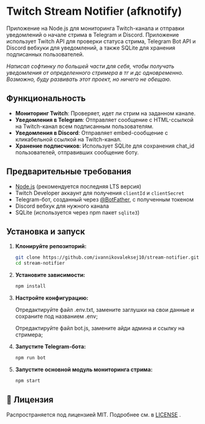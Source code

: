 # Twitch Stream Notifier (afknotify)

Приложение на Node.js для мониторинга Twitch-канала и отправки уведомлений о начале стрима в Telegram и Discord. Приложение использует Twitch API для проверки статуса стрима, Telegram Bot API и Discord вебхуки для уведомлений, а также SQLite для хранения подписанных пользователей.

*Написал софтинку по большей части для себя, чтобы получать уведомления от определенного стримера в тг и дс одновременно. Возможно, буду развивать этот проект, но ничего не обещаю.*

## Функциональность

- **Мониторинг Twitch**: Проверяет, идет ли стрим на заданном канале.
- **Уведомления в Telegram**: Отправляет сообщение с HTML-ссылкой на Twitch-канал всем подписанным пользователям.
- **Уведомления в Discord**: Отправляет embed-сообщение с кликабельной ссылкой на Twitch-канал.
- **Хранение подписчиков**: Использует SQLite для сохранения chat_id пользователей, отправивших сообщение боту.

## Предварительные требования

- [Node.js](https://nodejs.org/) (рекомендуется последняя LTS версия)
- Twitch Developer аккаунт для получения `clientId` и `clientSecret`
- Telegram-бот, созданный через [@BotFather](https://t.me/BotFather), с полученным токеном
- Discord вебхук для нужного канала
- SQLite (используется через npm пакет `sqlite3`)

## Установка и запуск

1. **Клонируйте репозиторий:**

   ```bash
   git clone https://github.com/ivannikovaleksej10/stream-notifier.git
   cd stream-notifier

2. **Установите зависимости:**
    ```bash
    npm install

3. **Настройте конфигурацию:**
   
    Отредактируйте файл .env.txt, замените заглушки на свои данные и сохраните под названием .env;
   
    Отредактируйте файл bot.js, замените айди админа и ссылку на стримера;

5. **Запустите Telegram-бота:**
    ```bash
    npm run bot

6. **Запустите основной модуль мониторинга стрима:**
    ```bash
    npm start

## 📜 Лицензия

Распространяется под лицензией MIT. Подробнее см. в [LICENSE](LICENSE) .
